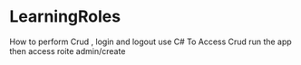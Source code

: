 # LearningRoles
How to perform Crud , login and logout use C#
To Access Crud run the app then access roite admin/create
